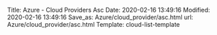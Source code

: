 Title: Azure - Cloud Providers Asc
Date: 2020-02-16 13:49:16
Modified: 2020-02-16 13:49:16
Save_as: Azure/cloud_provider/asc.html
url: Azure/cloud_provider/asc.html
Template: cloud-list-template